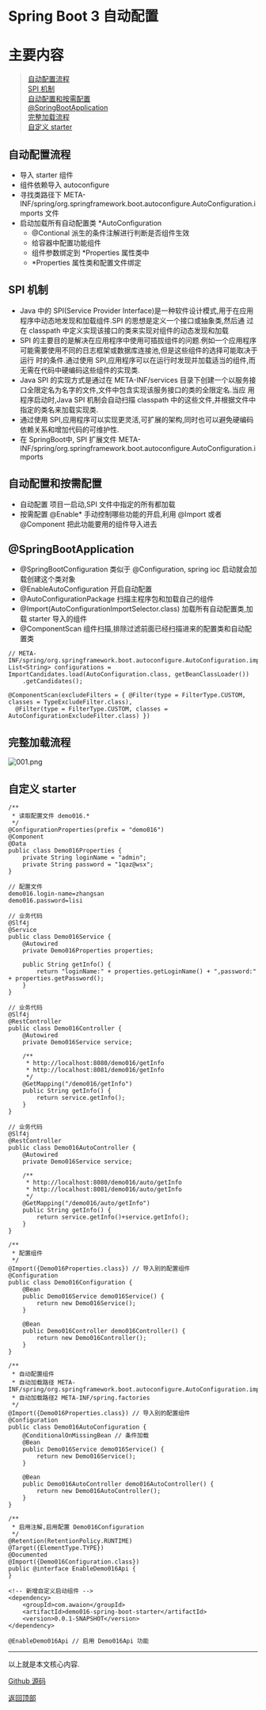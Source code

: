 # Spring Boot 3 自动配置

# 主要内容

> [自动配置流程](#自动配置流程)  
> [SPI 机制](#spi-机制)  
> [自动配置和按需配置](#自动配置和按需配置)  
> [@SpringBootApplication](#springbootapplication)  
> [完整加载流程](#完整加载流程)  
> [自定义 starter](#自定义-starter)  


## 自动配置流程

- 导入 starter 组件
- 组件依赖导入 autoconfigure
- 寻找类路径下 META-INF/spring/org.springframework.boot.autoconfigure.AutoConfiguration.imports 文件
- 启动加载所有自动配置类 *AutoConfiguration
   - @Contional 派生的条件注解进行判断是否组件生效
   - 给容器中配置功能组件
   - 组件参数绑定到 *Properties 属性类中
   - *Properties 属性类和配置文件绑定

## SPI 机制

- Java 中的 SPI(Service Provider Interface)是一种软件设计模式,用于在应用程序中动态地发现和加载组件.SPI 的思想是定义一个接口或抽象类,然后通
过在 classpath 中定义实现该接口的类来实现对组件的动态发现和加载
- SPI 的主要目的是解决在应用程序中使用可插拔组件的问题.例如一个应用程序可能需要使用不同的日志框架或数据库连接池,但是这些组件的选择可能取决于运行
时的条件.通过使用 SPI,应用程序可以在运行时发现并加载适当的组件,而无需在代码中硬编码这些组件的实现类.
- Java SPI 的实现方式是通过在 META-INF/services 目录下创建一个以服务接口全限定名为名字的文件,文件中包含实现该服务接口的类的全限定名.当应
用程序启动时,Java SPI 机制会自动扫描 classpath 中的这些文件,并根据文件中指定的类名来加载实现类.
- 通过使用 SPI,应用程序可以实现更灵活,可扩展的架构,同时也可以避免硬编码依赖关系和增加代码的可维护性.
- 在 SpringBoot中, SPI 扩展文件 META-INF/spring/org.springframework.boot.autoconfigure.AutoConfiguration.imports

## 自动配置和按需配置

- 自动配置 项目一启动,SPI 文件中指定的所有都加载
- 按需配置 @Enable* 手动控制哪些功能的开启,利用 @Import 或者 @Component 把此功能要用的组件导入进去

## @SpringBootApplication

- @SpringBootConfiguration 类似于 @Configuration, spring ioc 启动就会加载创建这个类对象
- @EnableAutoConfiguration 开启自动配置
- @AutoConfigurationPackage 扫描主程序包和加载自己的组件
- @Import(AutoConfigurationImportSelector.class) 加载所有自动配置类,加载 starter 导入的组件
- @ComponentScan 组件扫描,排除过滤前面已经扫描进来的配置类和自动配置类

```text
// META-INF/spring/org.springframework.boot.autoconfigure.AutoConfiguration.imports
List<String> configurations = ImportCandidates.load(AutoConfiguration.class, getBeanClassLoader())
    .getCandidates();
    
@ComponentScan(excludeFilters = { @Filter(type = FilterType.CUSTOM, classes = TypeExcludeFilter.class),
  @Filter(type = FilterType.CUSTOM, classes = AutoConfigurationExcludeFilter.class) })
```

## 完整加载流程

![001.png](0024_springboot3_auto/001.png)

## 自定义 starter

```
/**
 * 读取配置文件 demo016.*
 */
@ConfigurationProperties(prefix = "demo016")
@Component
@Data
public class Demo016Properties {
    private String loginName = "admin";
    private String password = "1qaz@wsx";
}

// 配置文件
demo016.login-name=zhangsan
demo016.password=lisi

// 业务代码
@Slf4j
@Service
public class Demo016Service {
    @Autowired
    private Demo016Properties properties;

    public String getInfo() {
        return "loginName:" + properties.getLoginName() + ",password:" + properties.getPassword();
    }
}

// 业务代码
@Slf4j
@RestController
public class Demo016Controller {
    @Autowired
    private Demo016Service service;

    /**
     * http://localhost:8080/demo016/getInfo
     * http://localhost:8081/demo016/getInfo
     */
    @GetMapping("/demo016/getInfo")
    public String getInfo() {
        return service.getInfo();
    }
}

// 业务代码
@Slf4j
@RestController
public class Demo016AutoController {
    @Autowired
    private Demo016Service service;

    /**
     * http://localhost:8080/demo016/auto/getInfo
     * http://localhost:8081/demo016/auto/getInfo
     */
    @GetMapping("/demo016/auto/getInfo")
    public String getInfo() {
        return service.getInfo()+service.getInfo();
    }
}

/**
 * 配置组件
 */
@Import({Demo016Properties.class}) // 导入别的配置组件
@Configuration
public class Demo016Configuration {
    @Bean
    public Demo016Service demo016Service() {
        return new Demo016Service();
    }

    @Bean
    public Demo016Controller demo016Controller() {
        return new Demo016Controller();
    }
}

/**
 * 自动配置组件
 * 自动加载路径 META-INF/spring/org.springframework.boot.autoconfigure.AutoConfiguration.imports
 * 自动加载路径2 META-INF/spring.factories
 */
@Import({Demo016Properties.class}) // 导入别的配置组件
@Configuration
public class Demo016AutoConfiguration {
    @ConditionalOnMissingBean // 条件加载
    @Bean
    public Demo016Service demo016Service() {
        return new Demo016Service();
    }

    @Bean
    public Demo016AutoController demo016AutoController() {
        return new Demo016AutoController();
    }
}

/**
 * 启用注解,启用配置 Demo016Configuration
 */
@Retention(RetentionPolicy.RUNTIME)
@Target({ElementType.TYPE})
@Documented
@Import({Demo016Configuration.class})
public @interface EnableDemo016Api {
}

<!-- 新增自定义启动组件 -->
<dependency>
    <groupId>com.awaion</groupId>
    <artifactId>demo016-spring-boot-starter</artifactId>
    <version>0.0.1-SNAPSHOT</version>
</dependency>

@EnableDemo016Api // 启用 Demo016Api 功能
```

----

以上就是本文核心内容.

[Github 源码](https://github.com/Awaion/tools/tree/master/demo016)

[返回顶部](#主要内容)

